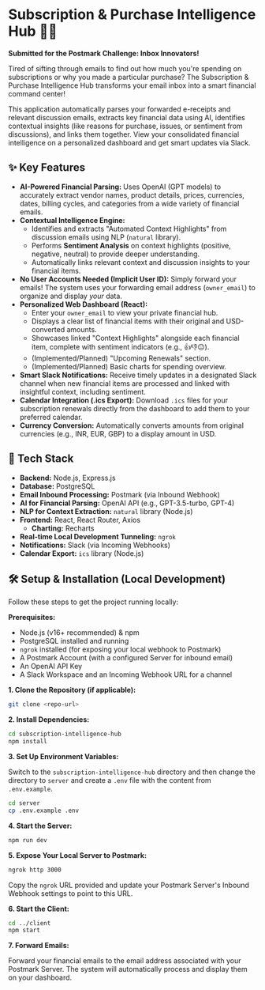 # Subscription & Purchase Intelligence Hub 🧠💸

**Submitted for the Postmark Challenge: Inbox Innovators!**

Tired of sifting through emails to find out how much you're spending on subscriptions or why you made a particular purchase? The Subscription & Purchase Intelligence Hub transforms your email inbox into a smart financial command center!

This application automatically parses your forwarded e-receipts and relevant discussion emails, extracts key financial data using AI, identifies contextual insights (like reasons for purchase, issues, or sentiment from discussions), and links them together. View your consolidated financial intelligence on a personalized dashboard and get smart updates via Slack.

## ✨ Key Features

- **AI-Powered Financial Parsing:** Uses OpenAI (GPT models) to accurately extract vendor names, product details, prices, currencies, dates, billing cycles, and categories from a wide variety of financial emails.
- **Contextual Intelligence Engine:**
  - Identifies and extracts "Automated Context Highlights" from discussion emails using NLP (`natural` library).
  - Performs **Sentiment Analysis** on context highlights (positive, negative, neutral) to provide deeper understanding.
  - Automatically links relevant context and discussion insights to your financial items.
- **No User Accounts Needed (Implicit User ID):** Simply forward your emails! The system uses your forwarding email address (`owner_email`) to organize and display _your_ data.
- **Personalized Web Dashboard (React):**
  - Enter your `owner_email` to view your private financial hub.
  - Displays a clear list of financial items with their original and USD-converted amounts.
  - Showcases linked "Context Highlights" alongside each financial item, complete with sentiment indicators (e.g., 👍👎😐).
  - (Implemented/Planned) "Upcoming Renewals" section.
  - (Implemented/Planned) Basic charts for spending overview.
- **Smart Slack Notifications:** Receive timely updates in a designated Slack channel when new financial items are processed and linked with insightful context, including sentiment.
- **Calendar Integration (.ics Export):** Download `.ics` files for your subscription renewals directly from the dashboard to add them to your preferred calendar.
- **Currency Conversion:** Automatically converts amounts from original currencies (e.g., INR, EUR, GBP) to a display amount in USD.

## 🚀 Tech Stack

- **Backend:** Node.js, Express.js
- **Database:** PostgreSQL
- **Email Inbound Processing:** Postmark (via Inbound Webhook)
- **AI for Financial Parsing:** OpenAI API (e.g., GPT-3.5-turbo, GPT-4)
- **NLP for Context Extraction:** `natural` library (Node.js)
- **Frontend:** React, React Router, Axios
  - **Charting:** Recharts
- **Real-time Local Development Tunneling:** `ngrok`
- **Notifications:** Slack (via Incoming Webhooks)
- **Calendar Export:** `ics` library (Node.js)

## 🛠️ Setup & Installation (Local Development)

Follow these steps to get the project running locally:

**Prerequisites:**

- Node.js (v16+ recommended) & npm
- PostgreSQL installed and running
- `ngrok` installed (for exposing your local webhook to Postmark)
- A Postmark Account (with a configured Server for inbound email)
- An OpenAI API Key
- A Slack Workspace and an Incoming Webhook URL for a channel

**1. Clone the Repository (if applicable):**

```bash
git clone <repo-url>
```

**2. Install Dependencies:**

```bash
cd subscription-intelligence-hub
npm install
```

**3. Set Up Environment Variables:**

Switch to the `subscription-intelligence-hub` directory and then change the directory to `server` and create a `.env` file with the content from `.env.example`.

```bash
cd server
cp .env.example .env
```

**4. Start the Server:**

```bash
npm run dev
```

**5. Expose Your Local Server to Postmark:**

```bash
ngrok http 3000
```

Copy the `ngrok` URL provided and update your Postmark Server's Inbound Webhook settings to point to this URL.

**6. Start the Client:**

```bash
cd ../client
npm start
```

**7. Forward Emails:**

Forward your financial emails to the email address associated with your Postmark Server. The system will automatically process and display them on your dashboard.

